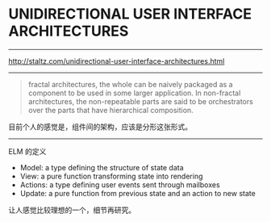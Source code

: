# UNIDIRECTIONAL USER INTERFACE ARCHITECTURES

---

http://staltz.com/unidirectional-user-interface-architectures.html

---

> fractal architectures, the whole can be naively packaged as a component to be used in some larger application.
> In non-fractal architectures, the non-repeatable parts are said to be orchestrators over the parts that have hierarchical composition.

目前个人的感觉是，组件间的架构，应该是分形这张形式。

---

ELM 的定义

- Model: a type defining the structure of state data
- View: a pure function transforming state into rendering
- Actions: a type defining user events sent through mailboxes
- Update: a pure function from previous state and an action to new state

让人感觉比较理想的一个，细节再研究。
